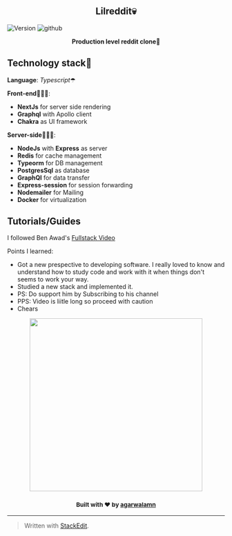 <h2 align="center">Lilreddit💀</h2>
 
![Version](https://img.shields.io/badge/version-1.0.0-green) ![github](https://img.shields.io/github/followers/agarwalamn?label=agarwalamn&style=social)
<div align="center">
  <p>
    <b>Production level reddit clone🤯 </b>
  </p>
</div>

## Technology stack🌌

**Language**: *Typescript*☂

**Front-end**🦹🏻‍♂️:

- **NextJs** for server side rendering
- **Graphql** with Apollo client
- **Chakra** as UI framework

**Server-side**🧙🏻‍♂️:

- **NodeJs** with **Express** as server
- **Redis** for cache management
- **Typeorm** for DB management
- **PostgresSql** as database
- **GraphQl** for data transfer
- **Express-session** for session forwarding
- **Nodemailer** for Mailing
- **Docker** for virtualization

## Tutorials/Guides

I followed Ben Awad's [Fullstack Video](https://www.youtube.com/watch?v=I6ypD7qv3Z8&t=34930s)

Points I learned:

- Got a new prespective to developing software. I really loved to know and understand how to study code and work with it when things don't seems to work your way.
- Studied a new stack and implemented it.
- PS: Do support him by Subscribing to his channel
- PPS: Video is liitle long so proceed with caution
- Chears

<div align="center">
<img src="https://emojipedia-us.s3.amazonaws.com/content/2017/09/21/animoji-alien-emojipedia.gif" width="400"/>
  <h3>
    <sub>Built with ❤️ by
      <a href="https://github.com/agarwalamn">agarwalamn</a>
    </sub>
  </h3>
</div>

---

> Written with [StackEdit](https://stackedit.io/).
